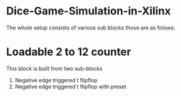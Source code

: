 # Dice-Game-Simulation-in-Xilinx
 The whole setup consists of various sub blocks those are as folows:
# Loadable 2 to 12 counter
  This block is built from two sub-blocks 
  1) Negative edge triggered t flipflop
  2) Negative edge triggered t flipflop with preset

     


